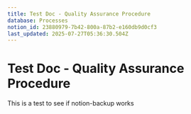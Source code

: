 ```yaml
---
title: Test Doc - Quality Assurance Procedure
database: Processes
notion_id: 23880979-7b42-800a-87b2-e160db9d0cf3
last_updated: 2025-07-27T05:36:30.504Z
---
```


# Test Doc - Quality Assurance Procedure


This is a test to see if notion-backup works

